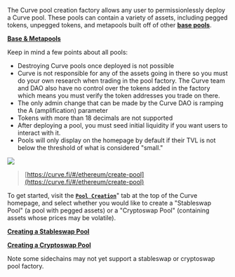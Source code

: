 The Curve pool creation factory allows any user to permissionlessly deploy a Curve pool. These pools can contain a variety of assets, including pegged tokens, unpegged tokens, and metapools built off of other [**base pools**](../lp/pools.md).

[**Base & Metapools**](../lp/pools.md)

Keep in mind a few points about all pools:

*   Destroying Curve pools once deployed is not possible
*   Curve is not responsible for any of the assets going in there so you must do your own research when trading in the pool factory. The Curve team and DAO also have no control over the tokens added in the factory which means you must verify the token addresses you trade on there.
*   The only admin change that can be made by the Curve DAO is ramping the A (amplification) parameter
*   Tokens with more than 18 decimals are not supported
*   After deploying a pool, you must seed initial liquidity if you want users to interact with it.
*   Pools will only display on the homepage by default if their TVL is not below the threshold of what is considered "small."

![](https://2254922201-files.gitbook.io/~/files/v0/b/gitbook-x-prod.appspot.com/o/spaces%2F-MFA0rQI3SzfbVFgp3Ic%2Fuploads%2FG8vaDTHGU7qj5zSpO8tI%2Fimage.png?alt=media&token=b0c99e15-473c-4ccc-a210-84798a2096c0)

> ​[https://curve.fi/#/ethereum/create-pool](https://curve.fi/#/ethereum/create-pool)​

To get started, visit the [**`Pool Creation`**](https://curve.fi/#/ethereum/create-pool)" tab at the top of the Curve homepage, and select whether you would like to create a "Stableswap Pool" (a pool with pegged assets) or a "Cryptoswap Pool" (containing assets whose prices may be volatile).

[**Creating a Stableswap Pool**](../factory-pools/creating-a-stableswap-pool.md)

[**Creating a Cryptoswap Pool**](../factory-pools/creating-a-cryptoswap-pool.md)

Note some sidechains may not yet support a stableswap or cryptoswap pool factory.
